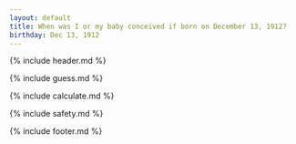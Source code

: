 ```yaml
---
layout: default
title: When was I or my baby conceived if born on December 13, 1912?
birthday: Dec 13, 1912
---
```


{% include header.md %}

{% include guess.md %}

{% include calculate.md %}

{% include safety.md %}

{% include footer.md %}



